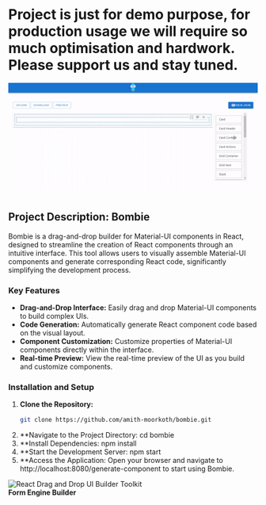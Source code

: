 # Project is just for demo purpose, for production usage we will require so much optimisation and hardwork. Please support us and stay tuned.

![React Drag and Drop UI Builder Toolkit](src/assets/bombie.gif)

## Project Description: Bombie
Bombie is a drag-and-drop builder for Material-UI components in React, designed to streamline the creation of React components through an intuitive interface. This tool allows users to visually assemble Material-UI components and generate corresponding React code, significantly simplifying the development process.

### Key Features
- **Drag-and-Drop Interface:** Easily drag and drop Material-UI components to build complex UIs.
- **Code Generation:** Automatically generate React component code based on the visual layout.
- **Component Customization:** Customize properties of Material-UI components directly within the interface.
- **Real-time Preview:** View the real-time preview of the UI as you build and customize components.

### Installation and Setup
1. **Clone the Repository:**
   ```bash
   git clone https://github.com/amith-moorkoth/bombie.git

2. **Navigate to the Project Directory: cd bombie
3. **Install Dependencies: npm install
4. **Start the Development Server: npm start
5. **Access the Application: Open your browser and navigate to http://localhost:8080/generate-component to start using Bombie.
  
  <img src="src/assets/logo.svg" alt="React Drag and Drop UI Builder Toolkit " width="200" /><br/><b>Form Engine Builder</b>
  
